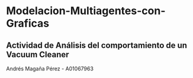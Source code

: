 # Modelacion-Multiagentes-con-Graficas

## Actividad de Análisis del comportamiento de un Vacuum Cleaner

Andrés Magaña Pérez - A01067963
